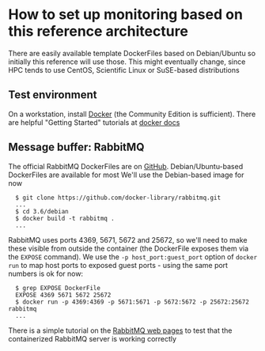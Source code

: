 # How to set up monitoring based on this reference architecture

There are easily available template DockerFiles based on Debian/Ubuntu so 
initially this reference will use those. This might eventually change, since 
HPC tends to use CentOS, Scientific Linux or SuSE-based distributions

## Test environment

On a workstation, install [Docker](https://docs.docker.com/engine/installation/) 
(the Community Edition is sufficient). There are helpful "Getting Started" 
tutorials at [docker docs](https://docs.docker.com/get-started/)

## Message buffer: RabbitMQ

The official RabbitMQ DockerFiles are on [GitHub](https://github.com/docker-library/rabbitmq).
Debian/Ubuntu-based DockerFiles are available for most We'll use the 
Debian-based image for now 

```console
  $ git clone https://github.com/docker-library/rabbitmq.git
  ...
  $ cd 3.6/debian
  $ docker build -t rabbitmq .
  ...
```

RabbitMQ uses ports 4369, 5671, 5672 and 25672, so we'll need to make these 
visible from outside the container (the DockerFile exposes them via the 
`EXPOSE` command). We use the `-p host_port:guest_port` option of `docker run` 
to map host ports to exposed guest ports - using the same port
numbers is ok for now:

```console
  $ grep EXPOSE DockerFile
  EXPOSE 4369 5671 5672 25672
  $ docker run -p 4369:4369 -p 5671:5671 -p 5672:5672 -p 25672:25672 rabbitmq
  ...
```

There is a simple tutorial on the [RabbitMQ web pages](https://www.rabbitmq.com/tutorials/tutorial-one-python.html)
to test that the containerized RabbitMQ server is working correctly
